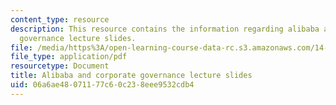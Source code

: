 ```yaml
---
content_type: resource
description: This resource contains the information regarding alibaba and corporate
  governance lecture slides.
file: /media/https%3A/open-learning-course-data-rc.s3.amazonaws.com/14-27-economics-and-e-commerce-fall-2014/06a6ae48071177c60c238eee9532cdb4_MIT14_27F14_lecslide18.pdf
file_type: application/pdf
resourcetype: Document
title: Alibaba and corporate governance lecture slides
uid: 06a6ae48-0711-77c6-0c23-8eee9532cdb4
---
```

